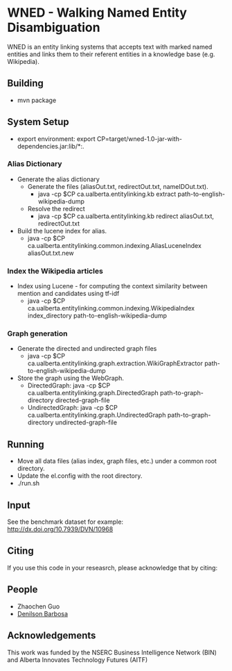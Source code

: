 # WNED - Walking Named Entity Disambiguation

WNED is an entity linking systems that accepts text with marked named entities and links them to their referent entities in a knowledge base (e.g. Wikipedia).

## Building
* mvn package

## System Setup
* export environment:
  export CP=target/wned-1.0-jar-with-dependencies.jar:lib/*:.

### Alias Dictionary
* Generate the alias dictionary
  * Generate the files (aliasOut.txt, redirectOut.txt, nameIDOut.txt).
    - java -cp $CP ca.ualberta.entitylinking.kb extract path-to-english-wikipedia-dump
  * Resolve the redirect
    - java -cp $CP ca.ualberta.entitylinking.kb redirect aliasOut.txt, redirectOut.txt
* Build the lucene index for alias.
  * java -cp $CP ca.ualberta.entitylinking.common.indexing.AliasLuceneIndex aliasOut.txt.new

### Index the Wikipedia articles
* Index using Lucene - for computing the context similarity between mention and candidates using tf-idf
  * java -cp $CP ca.ualberta.entitylinking.common.indexing.WikipediaIndex index_directory path-to-english-wikipedia-dump
  
### Graph generation
* Generate the directed and undirected graph files
    * java -cp $CP ca.ualberta.entitylinking.graph.extraction.WikiGraphExtractor path-to-english-wikipedia-dump
* Store the graph using the WebGraph.
    * DirectedGraph: java -cp $CP ca.ualberta.entitylinking.graph.DirectedGraph path-to-graph-directory directed-graph-file
    * UndirectedGraph: java -cp $CP ca.ualberta.entitylinking.graph.UndirectedGraph path-to-graph-directory undirected-graph-file

## Running
* Move all data files (alias index, graph files, etc.) under a common root directory.
* Update the el.config with the root directory.
* ./run.sh

## Input
See the benchmark dataset for example: http://dx.doi.org/10.7939/DVN/10968 

## Citing
If you use this code in your reseasrch, please acknowledge that by citing:

## People
* Zhaochen Guo
* [Denilson Barbosa](http://webdocs.cs.ualberta.ca/~denilson/)

## Acknowledgements
This work was funded by the NSERC Business Intelligence Network (BIN) and Alberta Innovates Technology Futures (AITF)
